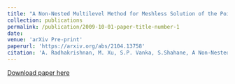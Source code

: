 ```yaml
---
title: "A Non-Nested Multilevel Method for Meshless Solution of the Poisson Equation in Heat Transfer and Fluid Flow"
collection: publications
permalink: /publication/2009-10-01-paper-title-number-1
date: 
venue: 'arXiv Pre-print'
paperurl: 'https://arxiv.org/abs/2104.13758'
citation: 'A. Radhakrishnan, M. Xu, S.P. Vanka, S.Shahane, A Non-Nested Multilevel Method for Meshless Solution of the Poisson Equation in Heat Transfer and Fluid Flow arXiv pre-print arXiv:2104.13758 (2021)'
---
```


[Download paper here](https://arxiv.org/abs/2104.13758)

